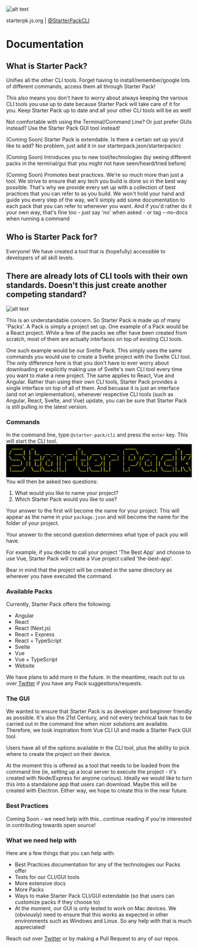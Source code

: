 ![alt text](https://starterpk.js.org/assets/img/starterpack-logo.png "Starter Pack Logo")

starterpk.js.org | [@StarterPackCLI](https://twitter.com/StarterPackCLI)

# Documentation

## What is Starter Pack?

Unifies all the other CLI tools. Forget having to install/remember/google lots of different
commands, access them all through Starter Pack!

This also means you don't have to worry about always keeping the various CLI tools you use up to
date because Starter Pack will take care of it for you. Keep Starter Pack up to date and all your
other CLI tools will be as well!

Not comfortable with using the Terminal/Command Line? Or just prefer GUIs instead? Use the Starter
Pack GUI tool instead!

(Coming Soon) Starter Pack is extendable. Is there a certain set up you'd like to add? No problem,
just add it in our starterpack.json/starterpackrc

(Coming Soon) Introduces you to new tool/technologies (by seeing different packs in the terminal/gui
that you might not have seen/heard/tried before)

(Coming Soon) Promotes best practices. We're so much more than just a tool. We strive to ensure that
any tech you build is done so in the best way possible. That's why we provide every set up with a
collection of best practices that you can refer to as you build. We won't hold your hand and guide
you every step of the way, we'll simply add some documentation to each pack that you can refer to
whenever you want. And if you'd rather do it your own way, that's fine too - just say 'no' when
asked - or tag --no-docs when running a command

## Who is Starter Pack for?

Everyone! We have created a tool that is (hopefully) accessible to developers of all skill levels.

## There are already lots of CLI tools with their own standards. Doesn't this just create another competing standard?

![alt text](https://imgs.xkcd.com/comics/standards.png "Competing Standards comic")

This is an understandable concern. So Starter Pack is made up of many 'Packs'. A Pack is simply a
project set up. One example of a Pack would be a React project. While a few of the packs we offer
have been created from scratch, most of them are actually interfaces on top of existing CLI tools.

One such example would be our Svelte Pack. This simply uses the same commands you would use to
create a Svelte project with the Svelte CLI tool. The only difference here is that you don't have to
ever worry about downloading or explicitly making use of Svelte's own CLI tool every time you want
to make a new project. The same applies to React, Vue and Angular. Rather than using their own CLI
tools, Starter Pack provides a single interface on top of all of them. And becuase it is just an
interface (and not an implementation), whenever respective CLI tools (such as Angular, React,
Svelte, and Vue) update, you can be sure that Starter Pack is still pulling in the latest version.

### Commands

In the command line, type `@starter-pack/cli` and press the `enter` key. This will start the CLI
tool.
![alt text](./starter-pack-cli.png "This is the image you see when executing the Starter Pack CLI")
You will then be asked two questions:

1. What would you like to name your project?
2. Which Starter Pack would you like to use?

Your answer to the first will become the name for your project. This will appear as the name in your
`package.json` and will become the name for the folder of your project.

Your answer to the second question determines what type of pack you will have.

For example, if you decide to call your project 'The Best App' and choose to use Vue, Starter Pack
will create a Vue project called 'the-best-app'.

Bear in mind that the project will be created in the same directory as wherever you have executed
the command.

### Available Packs

Currently, Starter Pack offers the following:

- Angular
- React
- React (Next.js)
- React + Express
- React + TypeScript
- Svelte
- Vue
- Vue + TypeScript
- Website

We have plans to add more in the future. In the meantime, reach out to us over
[Twitter](https://twitter.com/StarterPackCLI) if you have any Pack suggestions/requests.

### The GUI

We wanted to ensure that Starter Pack is as developer and beginner friendly as possible. It's also
the 21st Century, and not every technical task has to be carried out in the command line when nicer
solutions are available. Therefore, we took inspiration from Vue CLI UI and made a Starter Pack GUI
tool.

Users have all of the options available in the CLI tool, plus the ability to pick where to create
the project on their device.

At the moment this is offered as a tool that needs to be loaded from the command line (ie, setting
up a local server to execute the project - it's created with Node/Express for anyone curious).
Ideally we would like to turn this into a standalone app that users can download. Maybe this will be
created with Electron. Either way, we hope to create this in the near future.

### Best Practices

Coming Soon - we need help with this...continue reading if you're interested in contributing towards
open source!

### What we need help with

Here are a few things that you can help with:

- Best Practices documentation for any of the technologies our Packs offer
- Tests for our CLI/GUI tools
- More extensive docs
- More Packs
- Ways to make Starter Pack CLI/GUI extendable (so that users can customize packs if they choose to)
- At the moment, our GUI is only tested to work on Mac devices. We (obviously) need to ensure that
  this works as expected in other environments such as Windows and Linux. So any help with that is
  much appreciated!

Reach out over [Twitter](https://twitter.com/StarterPackCLI) or by making a Pull Request to any of
our repos.
